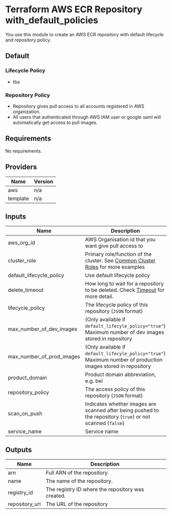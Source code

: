 # Terraform AWS ECR Repository with_default_policies
You use this module to create an AWS ECR repository with default lifecycle and repository policy.

## Default

### Lifecycle Policy

* tba

### Repository Policy

* Repository gives pull access to all accounts registered in AWS organization. 
* All users that authenticated through AWS IAM user or google saml will automatically get access to pull images.

<!-- BEGINNING OF PRE-COMMIT-TERRAFORM DOCS HOOK -->
## Requirements

No requirements.

## Providers

| Name | Version |
|------|---------|
| aws | n/a |
| template | n/a |

## Inputs

| Name | Description | Type | Default | Required |
|------|-------------|------|---------|:--------:|
| aws\_org\_id | AWS Organisation id that you want give pull access to | `string` | n/a | yes |
| cluster\_role | Primary role/function of the cluster. See [Common Cluster Roles](https://29022131.atlassian.net/l/c/53iwUAPw) for more examples | `string` | `"app"` | no |
| default\_lifecycle\_policy | Use default lifecycle policy | `string` | `"false"` | no |
| delete\_timeout | How long to wait for a repository to be deleted. Check [Timeout](https://www.terraform.io/docs/configuration/resources.html#timeouts) for more detail. | `string` | `"20m"` | no |
| lifecycle\_policy | The lifecycle policy of this repository (`JSON` format) | `string` | `""` | no |
| max\_number\_of\_dev\_images | (Only available if `default_lifecyle_policy="true"`) Maximum number of dev images stored in repository | `string` | `"5"` | no |
| max\_number\_of\_prod\_images | (Only available if `default_lifecyle_policy="true"`) Maximum number of production images stored in repository | `string` | `"3"` | no |
| product\_domain | Product domain abbreviation, e.g. bei | `string` | n/a | yes |
| repository\_policy | The access policy of this repository (`JSON` format) | `string` | `""` | no |
| scan\_on\_push | Indicates whether images are scanned after being pushed to the repository (`true`) or not scanned (`false`) | `string` | `"false"` | no |
| service\_name | Service name | `string` | n/a | yes |

## Outputs

| Name | Description |
|------|-------------|
| arn | Full ARN of the repository. |
| name | The name of the repository. |
| registry\_id | The registry ID where the repository was created. |
| repository\_url | The URL of the repository |

<!-- END OF PRE-COMMIT-TERRAFORM DOCS HOOK -->